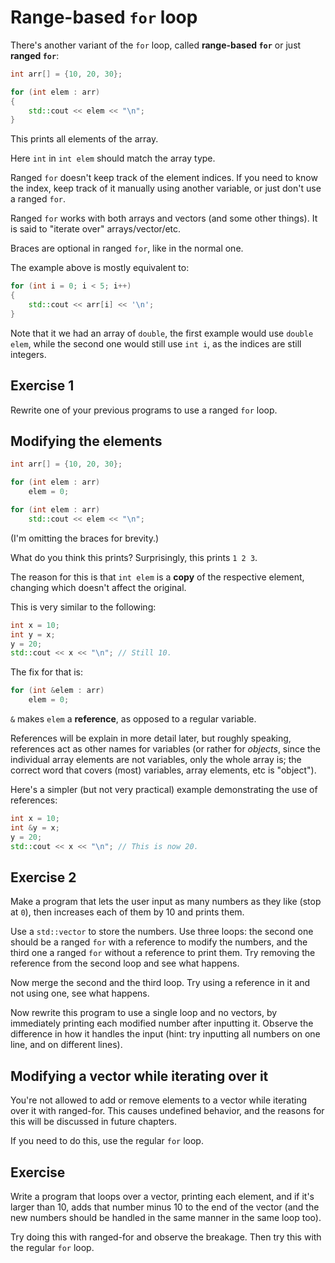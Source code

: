 # Range-based `for` loop

There's another variant of the `for` loop, called **range-based `for`** or just **ranged `for`**:

```cpp
int arr[] = {10, 20, 30};

for (int elem : arr)
{
    std::cout << elem << "\n";
}
```
This prints all elements of the array.

Here `int` in `int elem` should match the array type.

Ranged `for` doesn't keep track of the element indices. If you need to know the index, keep track of it manually using another variable, or just don't use a ranged `for`.

Ranged `for` works with both arrays and vectors (and some other things). It is said to "iterate over" arrays/vector/etc.

Braces are optional in ranged `for`, like in the normal one.

The example above is mostly equivalent to:
```cpp
for (int i = 0; i < 5; i++)
{
    std::cout << arr[i] << '\n';
}
```
Note that it we had an array of `double`, the first example would use `double elem`, while the second one would still use `int i`, as the indices are still integers.

## Exercise 1

Rewrite one of your previous programs to use a ranged `for` loop.

## Modifying the elements

```cpp
int arr[] = {10, 20, 30};

for (int elem : arr)
    elem = 0;

for (int elem : arr)
    std::cout << elem << "\n";
```
(I'm omitting the braces for brevity.)

What do you think this prints? Surprisingly, this prints `1 2 3`.

The reason for this is that `int elem` is a **copy** of the respective element, changing which doesn't affect the original.

This is very similar to the following:
```cpp
int x = 10;
int y = x;
y = 20;
std::cout << x << "\n"; // Still 10.
```

The fix for that is:
```cpp
for (int &elem : arr)
    elem = 0;
```
`&` makes `elem` a **reference**, as opposed to a regular variable.

References will be explain in more detail later, but roughly speaking, references act as other names for variables (or rather for *objects*, since the individual array elements are not variables, only the whole array is; the correct word that covers (most) variables, array elements, etc is "object").

Here's a simpler (but not very practical) example demonstrating the use of references:
```cpp
int x = 10;
int &y = x;
y = 20;
std::cout << x << "\n"; // This is now 20.
```

## Exercise 2

Make a program that lets the user input as many numbers as they like (stop at `0`), then increases each of them by 10 and prints them.

Use a `std::vector` to store the numbers. Use three loops: the second one should be a ranged `for` with a reference to modify the numbers, and the third one a ranged `for` without a reference to print them. Try removing the reference from the second loop and see what happens.

Now merge the second and the third loop. Try using a reference in it and not using one, see what happens.

Now rewrite this program to use a single loop and no vectors, by immediately printing each modified number after inputting it. Observe the difference in how it handles the input (hint: try inputting all numbers on one line, and on different lines).

## Modifying a vector while iterating over it

You're not allowed to add or remove elements to a vector while iterating over it with ranged-for. This causes undefined behavior, and the reasons for this will be discussed in future chapters.

If you need to do this, use the regular `for` loop.

## Exercise

Write a program that loops over a vector, printing each element, and if it's larger than 10, adds that number minus 10 to the end of the vector (and the new numbers should be handled in the same manner in the same loop too).

Try doing this with ranged-for and observe the breakage. Then try this with the regular `for` loop.
